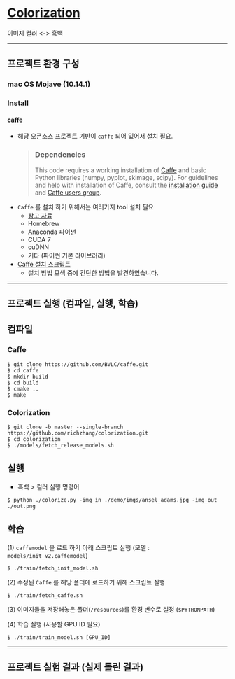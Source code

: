 # [Colorization](https://github.com/richzhang/colorization)
이미지 컬러 <-> 흑백 

----------------------------

## 프로젝트 환경 구성

### mac OS Mojave (10.14.1)

### Install
#### [caffe](http://caffe.berkeleyvision.org/install_osx.html) 

- 해당 오픈소스 프로젝트 기반이 `caffe` 되어 있어서 설치 필요.
    > ### Dependencies ###
    > This code requires a working installation of [Caffe](http://caffe.berkeleyvision.org/) and basic Python libraries (numpy, pyplot, skimage, scipy). For guidelines and help with installation of Caffe, consult the [installation guide](http://caffe.berkeleyvision.org/) and [Caffe users group](https://groups.google.com/forum/#!forum/caffe-users).
- `Caffe` 를 설치 하기 위해서는 여러가지 tool 설치 필요
  - [참고 자료](https://github.com/koosyong/caffestudy/wiki/install_osx)
  - Homebrew
  - Anaconda 파이썬
  - CUDA 7
  - cuDNN
  - 기타 (파이썬 기본 라이브러리)
- [Caffe 설치 스크립트](https://gist.github.com/rizkyario/a09dcb10d652de7f7c56bb6ef6662384)
  - 설치 방법 모색 중에 간단한 방법을 발견하였습니다.

----------------------------

## 프로젝트 실행 (컴파일, 실행, 학습)

## 컴파일

### Caffe

```
$ git clone https://github.com/BVLC/caffe.git
$ cd caffe
$ mkdir build
$ cd build
$ cmake ..
$ make
```

### Colorization
```
$ git clone -b master --single-branch https://github.com/richzhang/colorization.git
$ cd colorization
$ ./models/fetch_release_models.sh
```

## 실행

- 흑백 > 컬러 실행 명령어
```
$ python ./colorize.py -img_in ./demo/imgs/ansel_adams.jpg -img_out ./out.png
```

## 학습 

(1) `caffemodel` 을 로드 하기 아래 스크립트 실행 (모델 : `models/init_v2.caffemodel`)
```
$ ./train/fetch_init_model.sh
```

(2) 수정된 `Caffe` 를 해당 폴더에 로드하기 위해 스크립트 실행
```
$ ./train/fetch_caffe.sh
```

(3) 이미지들을 저장해놓은 폴더(`/resources`)를 환경 변수로 설정 (`$PYTHONPATH`)

(4) 학습 실행 (사용할 GPU ID 필요)
```
$ ./train/train_model.sh [GPU_ID]
```

----------------------------

## 프로젝트 실험 결과 (실제 돌린 결과) 
